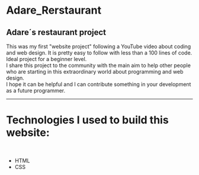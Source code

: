 # Adare_Rerstaurant

<h2>Adare´s restaurant project</h2>

<p>This was my first "website project" following a YouTube video about coding and web design. It is pretty easy to follow with less than a 100 lines of code. Ideal project for a beginner level. <br> I share this project to the community with the main aim to help other people who are starting in this extraordinary world about programming and web design. <br> I hope it can be helpful and I can contribute something in your development as a future programmer.</p>

<hr>

<h1>Technologies I used to build this website:</h1> <br>

<ul>
<li>HTML</li>
<li>CSS</li> 
</ul>
